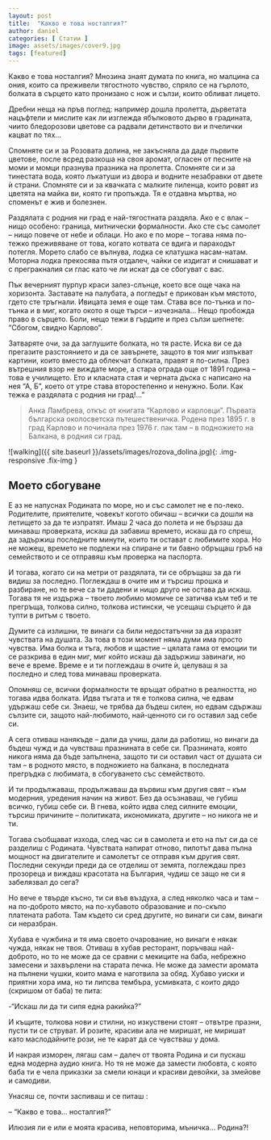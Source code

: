 ```yaml
---
layout: post
title:  "Какво е това носталгия?"
author: daniel
categories: [ Статии ]
image: assets/images/cover9.jpg
tags: [featured]
---
```

Какво е това носталгия? Мнозина знаят думата по книга, но малцина са ония, които са преживели тягостното чувство, спряло се на гърлото, болката в сърцето като пронизано с нож и сълзи, които обливат лицето.

Дребни неща на пръв поглед: например дошла пролетта, дърветата нацъфтели и мислите как ли изглежда ябълковото дърво в градината, чиито бледорозови цветове са радвали детинството ви и пчелички кацват по тях…

Спомняте си и за Розовата долина, не закъсняла да даде първите цветове, после всред разкоша на своя аромат, огласен от песните на моми и момци празнува празника на пролетта. Спомняте си и за тинестата вода, която лъкатуши из двора и водните незабравки от двете ѝ страни. Спомняте си и за квачката с малките пиленца, които ровят из цветята на майка ви, която ги пропъжда. Тя е отдавна мъртва, но споменът е жив и болезнен.

Раздялата с родния ни град е най-тягостната раздяла. Ако е с влак – нищо особено: граница, митнически формалности. Ако сте със самолет – нищо повече от небе и облаци. Но ако е по море – тогава няма по-тежко преживяване от това, когато котвата се вдига и параходът потегля. Морето слабо се вълнува, лодка се клатушка насам-натам. Моторна лодка прекосява пътя отдалеч, чайки се издигат и снишават и с прегракналия си глас като че ли искат да се сбогуват с вас.

Пък вечерният пурпур краси залез-слънце, което все още чака на хоризонта. Заставате на палубата, а погледът е прикован към мястото, гдето сте тръгнали. Ивицата земя е още там. Става все по-тънка и по-тънка и в миг, когато окото я още търси – изчезнала…  Нещо пробожда право в сърцето. Боли, нещо тежи в гърдите и през сълзи шепнете: “Сбогом, свидно Карлово”.

Затваряте очи, за да заглушите болката, но тя расте. Иска ви се да прегазите разстоянието и да се завърнете, защото в тоя миг изпъкват картини, които вместо да облекчат болката, правят я по-силна. През вътрешния взор не виждате море, а стара ограда още от 1891 година – това е училището. Ето и класната стая и черната дъска с написано на нея “А, Б”, което от утре става второстепенно и ненужно. Боли. Как тежка е раздялата с родния ни град!…”

 

> Анка Ламбрева, откъс от книгата “Карлово и карловци”. Първата българска околосветска пътешественичка. Родена през 1895 г. в град Карлово и починала през 1976 г. пак там – в подножието на Балкана, в родния си град.


![walking]({{ site.baseurl }}/assets/images/rozova_dolina.jpg){: .img-responsive .fix-img }


## Моето сбогуване
 
Е аз не напуснах Родината по море, но и със самолет не е по-леко. Родителите, приятелите, човекът когото обичаш – всички са дошли на летището за да те изпратят. Имаш 2 часа до полета и не бързаш да минаваш проверката, искаш да забавиш времето, искаш да го спреш, да задържиш последните минути, които ти остават с любимите хора. Но не можеш, времето не подлежи на спиране и ти бавно обръщаш гръб на семейството и се отправяш към проверка на паспорта.

И тогава, когато си на метри от раздялата, ти се обръщаш за да ги видиш за последно. Поглеждаш в очите им и търсиш прошка и разбиране, но те вече са ти дадени и нищо друго не остава да искаш. Тогава тя не издържа – твоето любимо момиче се затичва към теб и те прегръща, толкова силно, толкова истински, че усещаш сърцето ѝ да тупти в ритъм с твоето.

Думите са излишни, те винаги са били недостатъчни за да изразят чувствата на душата. За това в този момент няма думи има просто чувства. Има болка и тъга, любов и щастие – цялата гама от емоции ти се разкрива в един миг, миг който искаш да задържиш завинаги, но вече е време. Време е и ти поглеждаш в очите ѝ, целуваш я за последно и след това минаваш проверката.

Опомняш се, всички формалности те връщат обратно в реалността, но тогава идва болката. Идва тъгата и тя е толкова силна, че едвам удържаш себе си. Знаеш, че трябва да бъдеш силен, но едвам сдържаш сълзите си, защото най-любимото, най-ценното си го оставил зад себе си.

А сега отиваш нанякъде – дали да учиш, дали да работиш, но винаги да бъдеш чужд и да чувстваш празнината в себе си. Празнината, която никога няма да бъде запълнена, защото ти си оставил част от душата си там – в родното място, в подножието на балкана, в последната прегръдка с любимата, в сбогуването със семейството.

И ти продължаваш, продължаваш да вървиш към другия свят – към модерния, уредения начин на живот. Без да осъзнаваш, че губиш всичко, губиш себе си. В гнева, който идва след силните емоции, търсиш причините – политиката, икономиката, другите – но никога не и ти.

Тогава съобщават изхода, след час си в самолета и ето на път си да се разделиш с Родината. Чувствата напират отново, пилотът дава пълна мощност на двигателите и самолетът се отправя към другия свят. Последни секунди преди да се отделиш от земята, поглеждаш през прозореца и виждаш красотата на България, чудиш се защо не си я забелязвал до сега?

Но вече е твърде късно, ти си във въздуха, а след няколко часа и там – на по-доброто място, на по-хубавото образование и по-скъпо платената работа. Там където си сред другите, но винаги си сам, винаги си неразбран.

Хубава е чужбина и тя има своето очарование, но винаги е някак чужда, някак не твоя. Отиваш в хубав ресторант, поръчваш най-доброто, но то не може да се сравни с мекиците на баба, небрежно замесени и захвърлени на старата печка. Не може да замести аромата на пълнени чушки, които мама е наготвила за обяд.  Хубаво уиски и приятни хора има, но ти липсва тембъра, усмивката, с които дядо (скришом от баба) те пита:

-“Искаш ли да ти сипя една ракийка?”

И къщите, толкова нови и стилни, но изкуствени стоят – отвътре празни, пусти ти се струват. И розите, красиви ала не миришат, не миришат като маслодайните рози, не те карат да се чувстваш у дома.

И накрая изморен, лягаш сам – далеч от твоята Родина и си пускаш една модерна аудио книга.
Но тя не може да замести любовта, с която баба ти е чела приказки за смели юнаци и красиви девойки, за змейове и самодиви.

Унасяш се, почти заспиваш и се питаш :

– “Какво е това… носталгия?”

Илюзия ли е или е моята красива, неповторима, мъничка… Родина?!